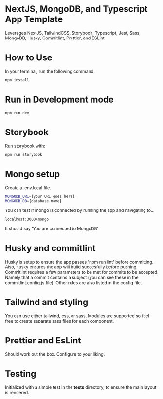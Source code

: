 # NextJS, MongoDB, and Typescript App Template

Leverages NextJS, TailwindCSS, Storybook, Typescript, Jest, Sass, MongoDB, Husky, Commitlint, Prettier, and ESLint

# How to Use

In your terminal, run the following command:

```bash
npm install
```

# Run in Development mode

```bash
npm run dev
```

# Storybook

Run storybook with:

```bash
npm run storybook
```

# Mongo setup

Create a .env.local file.

```bash
MONGODB_URI={your URI goes here}
MONGODB_DB={database name}
```

You can test if mongo is connected by running the app and navigating to...

```bash
localhost:3000/mongo
```
It should say 'You are connected to MongoDB'

# Husky and commitlint

Husky is setup to ensure the app passes 'npm run lint' before committing.
Also, husky ensures the app will build succesfully before pushing.
Commitlint requires a few parameters to be met for commits to be accepted.
Namely that a commit contains a subject (you can see these in the commitlint.config.js file).
Other rules are also listed in the config file.

# Tailwind and styling

You can use either tailwind, css, or sass.
Modules are supported so feel free to create separate sass files for each component.

# Prettier and EsLint

Should work out the box. Configure to your liking.

# Testing

Initialized with a simple test in the __tests__ directory, to ensure the main layout is rendered.
